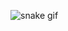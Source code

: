 
![snake gif](https://github.com/YOUR_USERNAME/YOUR_USERNAME/blob/output/github-contribution-grid-snake.gif)
